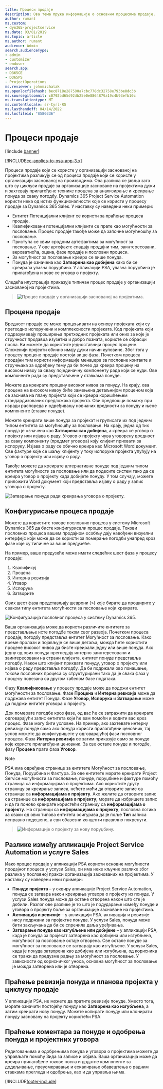 ```yaml
---
title: Процеси продаје
description: Ова тема пружа информације о основним процесима продаје.
author: rumant
ms.custom:
- dyn365-projectservice
ms.date: 03/01/2019
ms.topic: article
ms.author: rumant
audience: Admin
search.audienceType:
- admin
- customizer
- enduser
search.app:
- D365CE
- D365PS
- ProjectOperations
ms.reviewer: johnmichalak
ms.openlocfilehash: bec8718e287500a7cbc778dc32758e793be8dc3b
ms.sourcegitcommit: c0792bd65d92db25e0e8864879a19c4b93efb10c
ms.translationtype: MT
ms.contentlocale: sr-Cyrl-RS
ms.lasthandoff: 04/14/2022
ms.locfileid: "8580336"
---
```

# <a name="sales-processes"></a>Процеси продаје

[!include [banner](../includes/psa-now-project-operations.md)]

[!INCLUDE[cc-applies-to-psa-app-3.x](../includes/cc-applies-to-psa-app-3x.md)]

Процеси продаје који се користе у организацији заснованој на пројектима разликују се од процеса продаје који се користе у организацији заснованој на производима. Ова разлика се јавља зато што су циклуси продаје за организације засноване на пројектима дужи и захтевају прилагођене технике процена за анализирање и креирање понуда за сваку погодбу. Dynamics 365 Project Service Automation користи нека од истих функционалности које се користи у процесу продаје за Dynamics 365 Sales. У наставку су наведени неки примери:

- Ентитет Потенцијални клијент се користи за праћење процеса продаје.
- Квалификовани потенцијални клијенти се прате као могућности за пословање. Процес продаје такође може да започне могућношћу за пословање.
- Приступа се свим сродним артефактима за могућност за пословање. У ове артефакте спадају продајни тим, заинтересовани, вероватноћа, оцена, фазе продаје и пословни процеси.
- За могућност за пословање креира се више понуда.
- Понуда је означена као **Затворена као добијена** како би се креирала улазна поруџбина. У апликацији PSA, улазна поруџбина је прилагођена и зове се уговор о пројекту.

Следећа илустрација приказује типичан процес продаје у организацији заснованој на пројектима.

> ![Процес продаје у организацији заснованој на пројектима.](media/basic-guide-1.png)

## <a name="estimating-a-sale"></a>Процена продаје
Вредност продаје се може процењивати на основу пројеката који су претходно испоручени и комплексности пројеката. Код пројеката који подразумевају проширења претходних пројеката или оних за које је стручност продавца изузетна и добро позната, користе се обрасци посла. Ви можете да користите једноставнији процес процене. Сложенији пројекти обично имају дужи начин куповине. Због тога у процесу процене продаје постоји више фаза. Почетком процеса продајни тим користи информације менаџера за пословне контакте и стручњака за одређену тему да би почео да креира процену на високом нивоу за сваку појединачну компоненту рада који се нуди. Ове компоненте рада су представљене у ставкама понуде. 

Можете да креирате процену високог нивоа за понуду. На крају, ова процена на високом нивоу биће замењена детаљнијом проценом која се заснива на плану пројекта који се креира коришћењем стандардизованих предложака пројекта. Ови предлошци помажу при изради распореда и одређивању новчаних вредности за понуду и њене компоненте (ставке понуде). 

Можете креирати више понуда за пројекат и груписати их под једним типом ентитета са могућношћу за пословање. На крају, једна од тих понуда је означена као **Затворена као добијена**, а креира се уговор о пројекту или изјава о раду. Уговор о пројекту чува уговорену вредност за сваку компоненту (предмет уговора) коју клијент прихвати за испоруку. Изјава о раду се обично креира као Microsoft Word документ. Све фактуре које се шаљу клијенту у току испоруке пројекта упућују на уговор о пројекту или изјаву о раду.

Такође можете да креирате алтернативне понуде под једним типом ентитета могућности за пословање или да подесите систем тако да се креира уговор о пројекту када добијете понуду. У том случају, можете приложити Word документ који представља изјаву о раду у запис уговора о пројекту.

![Затварање понуде ради креирања уговора о пројекту.](media/basic-guide-2.png)

## <a name="configuring-the-sales-process"></a>Конфигурисање процеса продаје
Можете да користите токове пословних процеса у систему Microsoft Dynamics 365 да бисте конфигурисали процес продаје. Токови пословних процеса вашем продајном особљу дају навођени визуелни интерфејс који може да се користи за померање погодби унапред кроз фазе које су типичне за ваше предузеће.

На пример, ваше предузеће може имати следећих шест фаза у процесу продаје:

1. Квалификуј
2. Процена
3. Интерна ревизија
4. Уговор
5. Испорука
6. Затворите

Ових шест фаза представљају шеврони (\>) које бирате да проширите у сваком типу ентитета могућности за пословање који креирате.

![Конфигурација пословног процеса у систему Dynamics 365.](media/basic-guide-3.png)
 
Ваша организација може да користи различите ентитете за представљање исте погодбе током свог развоја. Почетком процеса продаје, погодбу представља ентитет Могућност за пословање. Како време пролази и појављује се више детаља, можда ћете користити процене високог нивоа да бисте креирали једну или више понуда. Ако једну од ових понуда прегледају интерно заинтересовани и заинтересовани на страни клијента, ентитет понуде представља погодбу. Након што клијент прихвати понуду, уговор о пројекту или изјава о раду представља погодбу. Да би подржали ово понашање, токови пословних процеса су структурирани тако да је свака фаза у процесу повезана са другом табелом базе података.

Фазу **Квалификовање** у процесу продаје може да подржи ентитет могућности за пословање. Фазе **Процена** и **Интерна ревизија** може да подржава ентитет Понуда. Фазе **Уговор**, **Испорука** и **Затварање** може да подржи ентитет уговора о пројекту.

Док померате погодбе кроз фазе, од вас ће се затражити да креирате одговарајући запис ентитета који ће вам помоћи и водити вас кроз процес. Фазе могу бити условне. На пример, ако захтевате интерну ревизију понуде само ако понуда користи прилагођени ценовник, тај услов можете да конфигуришете у одговарајућој фази пословног процеса. Фаза **Интерна ревизија** се затим приказује само за понуде које користе прилагођени ценовник. За све остале понуде и погодбе, фазу **Процена** прати фаза **Уговор**.

> [!NOTE]
> PSA има одређене странице за ентитете Могућност за пословање, Понуда, Поруџбина и Фактура. За ове ентитете морате креирати Project Service могућности за пословање, понуде, поруџбине и фактуре помоћу страница са информацијама о пројектима. Ако користите другу страницу за креирање записа, нећете моћи да отворите запис са странице са **информацијама о пројекту**. Ако желите да отворите запис са странице са **информацијама о пројекту**, морате да избришете запис и да га поново креирате користећи страницу са **информацијама о пројекту**. На страници са **информацијама о пројекту**, пословна логика за сваки од ових типова ентитета осигурава да је поље **Тип** записа исправно подешено, а сви обавезни концепти правилно покренути.

> ![Информације о пројекту за нову поруџбину.](media/basic-guide-4.png)
 
## <a name="differences-between-project-service-automation-and-sales"></a>Разлике између апликације Project Service Automation и услуге Sales
Иако процес продаје у апликацији PSA користи основне могућности продајног процеса у услузи Sales, он има неке кључне разлике због разлика у пословној пракси организација заснованих на пројектима. У наставку су наведени неки примери:

- **Понуде пројекта** – у оквиру апликације Project Service Automation, понуда се затвара након креирања уговора о пројекту из понуде. У услузи Sales понуда може да остане отворена након што сте је добили. Разлог ове разлике је то што је подударање између понуде и уговора о пројекту боље за организације засноване на пројектима. 
- **Активација и ревизије** – у апликацији PSA, активација и ревизије нису подржани за пројектне понуде. У услузи Sales, понуда може бити закључана да би се спречила даља уређивања.
- **Затварање понуде као изгубљене или добијене** – у апликацији PSA, када је понуда за пројекат затворена као добијена или изгубљена, могућност за пословање остаје отворена. Све остале понуде за могућност за пословање се затварају као изгубљене. У услузи Sales, када је понуда затворена као добијена или изгубљена, од корисника се тражи да предузме радњу за могућност за пословање. У зависности од корисничког уноса, основна могућност за пословање је можда затворена или је отворена.

## <a name="tracking-revisions-to-quotes-and-project-plans-in-the-sales-cycle"></a>Праћење ревизија понуда и планова пројекта у циклусу продаје
У апликацији PSA, не можете да пратите ревизије понуде. Уместо тога, морате означити постојећу понуду као **Затворена као изгубљена**, а затим креирати нову понуду. Можете копирати понуду или клонирати понуду засновану на пројекту користећи PSA.

## <a name="tracking-comments-and-approvals-of-quotes-and-project-contracts"></a>Праћење коментара за понуде и одобрења понуда и пројектних уговора
Редиговањима и одобрењима понуда и уговора о пројектима можете да управљате помоћу Зида за записе и објава. Ваша организација може да креира прилагођене токове посла и додатне компоненте за додељивање, преусмеравање и ескалирање обавештења о радним ставкама прегледа и одобрења, као и да управља њима.


[!INCLUDE[footer-include](../includes/footer-banner.md)]
